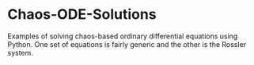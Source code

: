 # Chaos-ODE-Solutions
Examples of solving chaos-based ordinary differential equations using Python.
One set of equations is fairly generic and the other is the Rossler system.
